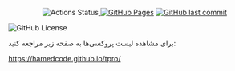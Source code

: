 <p align="center"><!-- Row 1: Core Status Badges -->
  <img src="https://img.shields.io/github/actions/workflow/status/hamedcode/tpro/main.yml?style=for-the-badge&logo=githubactions&logoColor=white" alt="Actions Status"><a href="https://hamedcode.github.io/tpro/" target="_blank">
    <img src="https://img.shields.io/badge/github-pages-121013?style=for-the-badge&logo=github&logoColor=white" alt="GitHub Pages"></a>
  <a href="https://github.com/hamedcode/tpro/commits/main">
    <img src="https://img.shields.io/github/last-commit/hamedcode/tpro?style=for-the-badge" alt="GitHub last commit">
  </a>
</p>
<img alt="GitHub License" src="https://img.shields.io/github/license/Hamedcode/tpro?style=for-the-badge">




برای مشاهده لیست پروکسی‌ها به صفحه زیر مراجعه کنید:


https://hamedcode.github.io/tpro/
